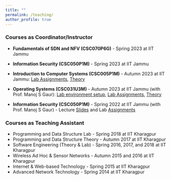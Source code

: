 ```yaml
---
title: ""
permalink: /teaching/
author_profile: true
---
```


<h3>Courses as Coordinator/Instructor</h3>

* **Fundamentals of SDN and NFV (CSC070P6G)** - Spring 2023 at IIT Jammu

* **Information Security (CSC050P1M)** - Spring 2023 at IIT Jammu

* **Introduction to Computer Systems (CSC005P1M)** - Autumn 2023 at IIT Jammu: [Lab Assignments](https://classroom.google.com/c/NjE3MDIwMTQxMjk0), [Theory](https://classroom.google.com/c/NjE3MDE3MzQyNDIy)
  
* **Operating Systems (CSC031U3M)** - Autumn 2023 at IIT Jammu (with Prof. Manoj S Gaur): [Lab environment setup](https://github.com/samareshbera/oslab/), [Lab Assignments](https://classroom.google.com/c/NjE3MDE4NTIxMzA1), [Theory](https://classroom.google.com/c/NjMzMzQ2MDQyMTAw)
  
* **Information Security (CSC050P1M)** - Spring 2022 at IIT Jammu (with Prof. Manoj S Gaur) - Lecture [Slides](https://classroom.google.com/u/0/c/NTA5NDc5ODM0ODQ5) and Lab [Assignments](https://classroom.google.com/u/0/c/NTgyMjEzNzM1MjIx)

<h3>Courses as Teaching Assistant</h3>

* Programming and Data Structure Lab - Spring 2018 at IIT Kharagpur 
* Programming and Data Structure Theory - Autumn 2017 at IIT Kharagpur
* Software Engineering (Theory & Lab) - Spring 2016, 2017, and 2018 at IIT Kharagpur 
* Wireless Ad Hoc & Sensor Networks - Autumn 2015 and 2016 at IIT Kharagpur 
* Internet & Web-based Technology - Spring 2015 at IIT Kharagpur 
* Advanced Network Technology - Spring 2014 at IIT Kharagpur 
